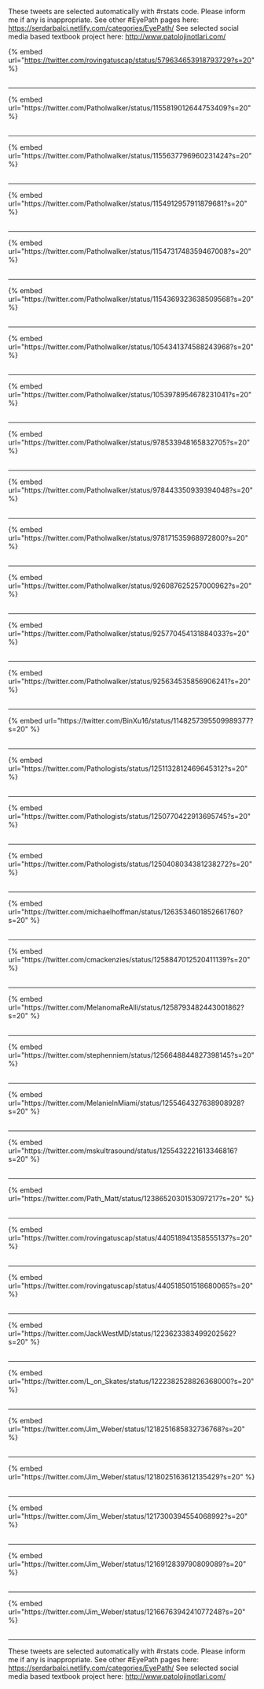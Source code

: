 

These tweets are selected automatically with #rstats code. Please inform me if any is inappropriate.
See other #EyePath pages here: https://serdarbalci.netlify.com/categories/EyePath/ 
See selected social media based textbook project here: http://www.patolojinotlari.com/

{% embed url="https://twitter.com/rovingatuscap/status/579634653918793729?s=20" %}<br>
<br>
<hr>
{% embed url="https://twitter.com/Patholwalker/status/1155819012644753409?s=20" %}<br>
<br>
<hr>
{% embed url="https://twitter.com/Patholwalker/status/1155637796960231424?s=20" %}<br>
<br>
<hr>
{% embed url="https://twitter.com/Patholwalker/status/1154912957911879681?s=20" %}<br>
<br>
<hr>
{% embed url="https://twitter.com/Patholwalker/status/1154731748359467008?s=20" %}<br>
<br>
<hr>
{% embed url="https://twitter.com/Patholwalker/status/1154369323638509568?s=20" %}<br>
<br>
<hr>
{% embed url="https://twitter.com/Patholwalker/status/1054341374588243968?s=20" %}<br>
<br>
<hr>
{% embed url="https://twitter.com/Patholwalker/status/1053978954678231041?s=20" %}<br>
<br>
<hr>
{% embed url="https://twitter.com/Patholwalker/status/978533948165832705?s=20" %}<br>
<br>
<hr>
{% embed url="https://twitter.com/Patholwalker/status/978443350939394048?s=20" %}<br>
<br>
<hr>
{% embed url="https://twitter.com/Patholwalker/status/978171535968972800?s=20" %}<br>
<br>
<hr>
{% embed url="https://twitter.com/Patholwalker/status/926087625257000962?s=20" %}<br>
<br>
<hr>
{% embed url="https://twitter.com/Patholwalker/status/925770454131884033?s=20" %}<br>
<br>
<hr>
{% embed url="https://twitter.com/Patholwalker/status/925634535856906241?s=20" %}<br>
<br>
<hr>
{% embed url="https://twitter.com/BinXu16/status/1148257395509989377?s=20" %}<br>
<br>
<hr>
{% embed url="https://twitter.com/Pathologists/status/1251132812469645312?s=20" %}<br>
<br>
<hr>
{% embed url="https://twitter.com/Pathologists/status/1250770422913695745?s=20" %}<br>
<br>
<hr>
{% embed url="https://twitter.com/Pathologists/status/1250408034381238272?s=20" %}<br>
<br>
<hr>
{% embed url="https://twitter.com/michaelhoffman/status/1263534601852661760?s=20" %}<br>
<br>
<hr>
{% embed url="https://twitter.com/cmackenzies/status/1258847012520411139?s=20" %}<br>
<br>
<hr>
{% embed url="https://twitter.com/MelanomaReAlli/status/1258793482443001862?s=20" %}<br>
<br>
<hr>
{% embed url="https://twitter.com/stephenniem/status/1256648844827398145?s=20" %}<br>
<br>
<hr>
{% embed url="https://twitter.com/MelanieInMiami/status/1255464327638908928?s=20" %}<br>
<br>
<hr>
{% embed url="https://twitter.com/mskultrasound/status/1255432221613346816?s=20" %}<br>
<br>
<hr>
{% embed url="https://twitter.com/Path_Matt/status/1238652030153097217?s=20" %}<br>
<br>
<hr>
{% embed url="https://twitter.com/rovingatuscap/status/440518941358555137?s=20" %}<br>
<br>
<hr>
{% embed url="https://twitter.com/rovingatuscap/status/440518501518680065?s=20" %}<br>
<br>
<hr>
{% embed url="https://twitter.com/JackWestMD/status/1223623383499202562?s=20" %}<br>
<br>
<hr>
{% embed url="https://twitter.com/L_on_Skates/status/1222382528826368000?s=20" %}<br>
<br>
<hr>
{% embed url="https://twitter.com/Jim_Weber/status/1218251685832736768?s=20" %}<br>
<br>
<hr>
{% embed url="https://twitter.com/Jim_Weber/status/1218025163612135429?s=20" %}<br>
<br>
<hr>
{% embed url="https://twitter.com/Jim_Weber/status/1217300394554068992?s=20" %}<br>
<br>
<hr>
{% embed url="https://twitter.com/Jim_Weber/status/1216912839790809089?s=20" %}<br>
<br>
<hr>
{% embed url="https://twitter.com/Jim_Weber/status/1216676394241077248?s=20" %}<br>
<br>
<hr>


These tweets are selected automatically with #rstats code. Please inform me if any is inappropriate.
See other #EyePath pages here: https://serdarbalci.netlify.com/categories/EyePath/ 
See selected social media based textbook project here: http://www.patolojinotlari.com/
